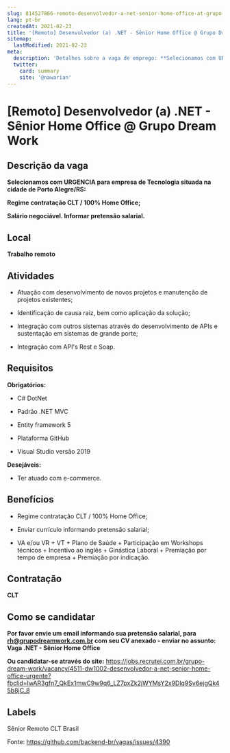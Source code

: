 ```yaml
---
slug: 814527866-remoto-desenvolvedor-a-net-senior-home-office-at-grupo-dream-work
lang: pt-br
createdAt: 2021-02-23
title: '[Remoto] Desenvolvedor (a) .NET - Sênior Home Office @ Grupo Dream Work - Vaga de Emprego'
sitemap:
  lastModified: 2021-02-23
meta:
  description: 'Detalhes sobre a vaga de emprego: **Selecionamos com URGENCIA para empresa de Tecnologia situada na cidade de Porto Alegre/RS:** **Regime contratação CLT / 100% Home Office;**  **Salário negociável. Informar pretensão salarial.**'
  twitter:
    card: summary
    site: '@nawarian'
---
```


# [Remoto] Desenvolvedor (a) .NET - Sênior Home Office @ Grupo Dream Work

## Descrição da vaga

**Selecionamos com URGENCIA para empresa de Tecnologia situada na cidade de Porto Alegre/RS:**

**Regime contratação CLT / 100% Home Office;** 

**Salário negociável. Informar pretensão salarial.**

## Local

**Trabalho remoto**

## Atividades

- Atuação com desenvolvimento de novos projetos e manutenção de projetos existentes;

- Identificação de causa raiz, bem como aplicação da solução;

- Integração com outros sistemas através do desenvolvimento de APIs e sustentação em sistemas de grande porte;

- Integração com API's Rest e Soap.

## Requisitos

**Obrigatórios:**
- C# DotNet

- Padrão .NET MVC

- Entity framework 5

- Plataforma GitHub

- Visual Studio versão 2019

**Desejáveis:**
- Ter atuado com e-commerce.

## Benefícios
- Regime contratação CLT / 100% Home Office;

- Enviar currículo informando pretensão salarial;

- VA e/ou VR + VT + Plano de Saúde + Participação em Workshops técnicos + Incentivo ao inglês + Ginástica Laboral + 
Premiação por tempo de empresa + Premiação por indicação.

## Contratação

**CLT**

## Como se candidatar

**Por favor envie um email informando sua pretensão salarial, para rh@grupodreamwork.com.br com seu CV anexado - enviar no assunto: Vaga .NET - Sênior Home Office**

**Ou candidatar-se através do site:** https://jobs.recrutei.com.br/grupo-dream-work/vacancy/4511-dw1002-desenvolvedor-a-net-senior-home-office-urgente?fbclid=IwAR3gfn7_QkEx1mwC9w9q6_LZ7pxZk2jWYMsY2x9Dlq9Sv6ejgQk45b8jC_8


## Labels
Sênior
Remoto
CLT
Brasil

Fonte: https://github.com/backend-br/vagas/issues/4390